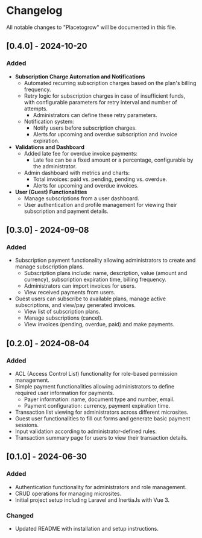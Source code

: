 # Changelog

All notable changes to "Placetogrow" will be documented in this file.

## [0.4.0] - 2024-10-20
### Added
- **Subscription Charge Automation and Notifications**
    - Automated recurring subscription charges based on the plan's billing frequency.
    - Retry logic for subscription charges in case of insufficient funds, with configurable parameters for retry interval and number of attempts.
        - Administrators can define these retry parameters.
    - Notification system:
        - Notify users before subscription charges.
        - Alerts for upcoming and overdue subscription and invoice expiration.
- **Validations and Dashboard**
    - Added late fee for overdue invoice payments:
        - Late fee can be a fixed amount or a percentage, configurable by the administrator.
    - Admin dashboard with metrics and charts:
        - Total invoices: paid vs. pending, pending vs. overdue.
        - Alerts for upcoming and overdue invoices.
- **User (Guest) Functionalities**
    - Manage subscriptions from a user dashboard.
    - User authentication and profile management for viewing their subscription and payment details.

## [0.3.0] - 2024-09-08
### Added
- Subscription payment functionality allowing administrators to create and manage subscription plans.
    - Subscription plans include: name, description, value (amount and currency), subscription expiration time, billing frequency.
    - Administrators can import invoices for users.
    - View received payments from users.
- Guest users can subscribe to available plans, manage active subscriptions, and view/pay generated invoices.
    - View list of subscription plans.
    - Manage subscriptions (cancel).
    - View invoices (pending, overdue, paid) and make payments.

## [0.2.0] - 2024-08-04
### Added
- ACL (Access Control List) functionality for role-based permission management.
- Simple payment functionalities allowing administrators to define required user information for payments.
    - Payer information: name, document type and number, email.
    - Payment configuration: currency, payment expiration time.
- Transaction list viewing for administrators across different microsites.
- Guest user functionalities to fill out forms and generate basic payment sessions.
- Input validation according to administrator-defined rules.
- Transaction summary page for users to view their transaction details.

## [0.1.0] - 2024-06-30
### Added
- Authentication functionality for administrators and role management.
- CRUD operations for managing microsites.
- Initial project setup including Laravel and InertiaJs with Vue 3.

### Changed
- Updated README with installation and setup instructions.
